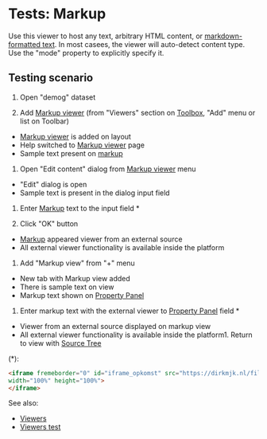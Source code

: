 <!-- TITLE: Tests: Markup viewer -->
<!-- SUBTITLE: -->

# Tests: Markup

Use this viewer to host any text, arbitrary HTML content, or [markdown-formatted text](../../overview/markdown.md). In
most casees, the viewer will auto-detect content type. Use the "mode" property to explicitly specify it.

## Testing scenario

1. Open "demog" dataset

1. Add [Markup viewer](../visualize/viewers/markup.md) (from "Viewers" section
   on [Toolbox](../../overview/navigation.md#toolbox), "Add" menu or list on Toolbar)

* [Markup viewer](../visualize/viewers/markup.md) is added on layout
* Help switched to [Markup viewer](../visualize/viewers/markup.md) page
* Sample text present on [markup](../visualize/viewers/markup.md)

1. Open "Edit content" dialog from [Markup viewer](../visualize/viewers/markup.md) menu

* "Edit" dialog is open
* Sample text is present in the dialog input field

1. Enter [Markup](../visualize/viewers/markup.md) text to the input field *

1. Click "OK" button

* [Markup](../visualize/viewers/markup.md) appeared viewer from an external source
* All external viewer functionality is available inside the platform

1. Add "Markup view" from "+" menu

* New tab with Markup view added
* There is sample text on view
* Markup text shown on [Property Panel](../../overview/navigation.md#properties)

1. Enter markup text with the external viewer to [Property Panel](../../overview/navigation.md#properties) field *

* Viewer from an external source displayed on markup view
* All external viewer functionality is available inside the platform1. Return to view
  with [Source Tree](../entities/data-source)

(*):

```html
<iframe fremeborder="0" id="iframe_opkomst" src="https://dirkmjk.nl/files/articles/2016/opkomst/en.html"
width="100%" height="100%">
</iframe>
```

See also:

* [Viewers](../viewers.md)
* [Viewers test](../visualize/viewers/viewers-test.md)
